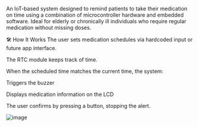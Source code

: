 An IoT-based system designed to remind patients to take their medication on time using a combination of microcontroller hardware and embedded software. Ideal for elderly or chronically ill individuals who require regular medication without missing doses.

🛠️ How It Works
The user sets medication schedules via hardcoded input or future app interface.

The RTC module keeps track of time.

When the scheduled time matches the current time, the system:

Triggers the buzzer

Displays medication information on the LCD

The user confirms by pressing a button, stopping the alert.


![image](https://github.com/user-attachments/assets/2b8d5a94-8301-4921-8ede-ac709c16c0ab)
